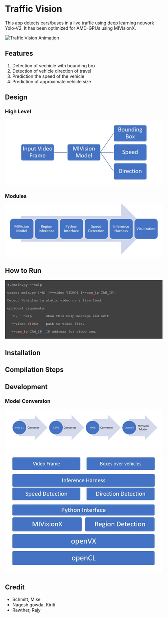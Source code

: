 # Traffic Vision
This app detects cars/buses in a live traffic using deep learning network Yolo-V2. It has been optimized for AMD-GPUs using MIVisionX.

![Traffic Vision Animation](media/traffic_viosion.gif)

## Features
1. Detection of vechicle with bounding box
1. Detection of vehicle direction of travel
1. Prediction the speed of the vehicle
1. Prediction of approximate vehicle size

## Design

### High Level
<img src="media/speed_detection_top_level_arch.jpg" width="600">

### Modules
<img src="media/speed_detection_modules.jpg" width="600">

## How to Run

<img src="media/speed_detection_user_interface.jpg" width=600>

## Installation

## Compilation Steps

## Development

### Model Conversion
<img src="media/speed_detection_model_conversion.jpg">




<img src="media/speed_detection_infrastructure.jpg" width=680>


## Credit
* Schmitt, Mike
* Nagesh gowda, Kiriti
* Rawther, Rajy
